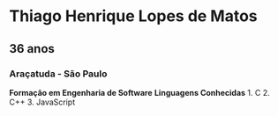 # **Thiago Henrique Lopes de Matos**
## 36 anos
### Araçatuda - São Paulo


**Formação em Engenharia de Software**
**Linguagens Conhecidas**
	1. C
    2. C++
    3. JavaScript
    
